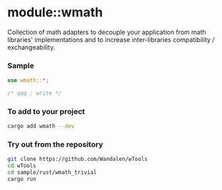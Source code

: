 # module::wmath

Collection of math adapters to decouple your application from math libraries' implementations and to increase inter-libraries compatibility / exchangeability.

### Sample

```rust
use wmath::*;

/* qqq : write */

```

### To add to your project

```sh
cargo add wmath --dev
```

### Try out from the repository

```sh
git clone https://github.com/Wandalen/wTools
cd wTools
cd sample/rust/wmath_trivial
cargo run
```

<!-- qqq : write sample please -->
